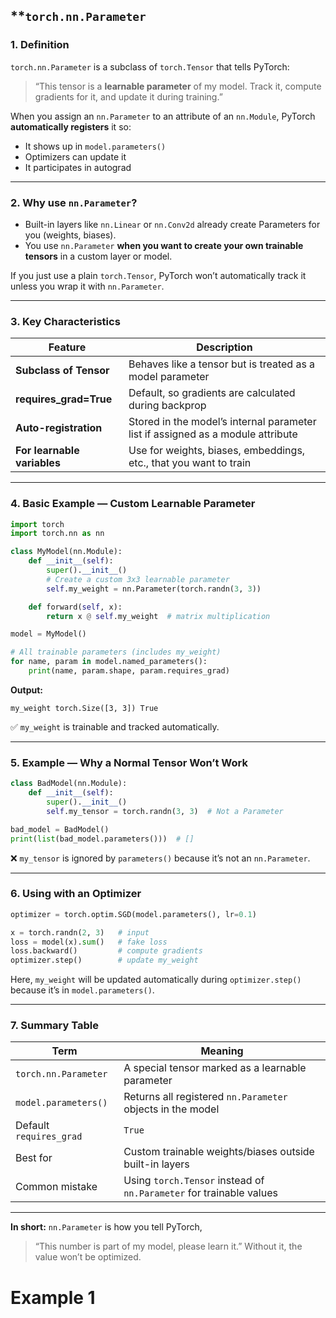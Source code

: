 

## **`torch.nn.Parameter`

### **1. Definition**

`torch.nn.Parameter` is a subclass of `torch.Tensor` that tells PyTorch:

> “This tensor is a **learnable parameter** of my model. Track it, compute gradients for it, and update it during training.”

When you assign an `nn.Parameter` to an attribute of an `nn.Module`, PyTorch **automatically registers** it so:

* It shows up in `model.parameters()`
* Optimizers can update it
* It participates in autograd

---

### **2. Why use `nn.Parameter`?**

* Built-in layers like `nn.Linear` or `nn.Conv2d` already create Parameters for you (weights, biases).
* You use `nn.Parameter` **when you want to create your own trainable tensors** in a custom layer or model.

If you just use a plain `torch.Tensor`, PyTorch won’t automatically track it unless you wrap it with `nn.Parameter`.

---

### **3. Key Characteristics**

| Feature                     | Description                                                                     |
| --------------------------- | ------------------------------------------------------------------------------- |
| **Subclass of Tensor**      | Behaves like a tensor but is treated as a model parameter                       |
| **requires\_grad=True**     | Default, so gradients are calculated during backprop                            |
| **Auto-registration**       | Stored in the model’s internal parameter list if assigned as a module attribute |
| **For learnable variables** | Use for weights, biases, embeddings, etc., that you want to train               |

---

### **4. Basic Example — Custom Learnable Parameter**

```python
import torch
import torch.nn as nn

class MyModel(nn.Module):
    def __init__(self):
        super().__init__()
        # Create a custom 3x3 learnable parameter
        self.my_weight = nn.Parameter(torch.randn(3, 3))

    def forward(self, x):
        return x @ self.my_weight  # matrix multiplication

model = MyModel()

# All trainable parameters (includes my_weight)
for name, param in model.named_parameters():
    print(name, param.shape, param.requires_grad)
```

**Output:**

```
my_weight torch.Size([3, 3]) True
```

✅ `my_weight` is trainable and tracked automatically.

---

### **5. Example — Why a Normal Tensor Won’t Work**

```python
class BadModel(nn.Module):
    def __init__(self):
        super().__init__()
        self.my_tensor = torch.randn(3, 3)  # Not a Parameter

bad_model = BadModel()
print(list(bad_model.parameters()))  # []
```

❌ `my_tensor` is ignored by `parameters()` because it’s not an `nn.Parameter`.

---

### **6. Using with an Optimizer**

```python
optimizer = torch.optim.SGD(model.parameters(), lr=0.1)

x = torch.randn(2, 3)   # input
loss = model(x).sum()   # fake loss
loss.backward()         # compute gradients
optimizer.step()        # update my_weight
```

Here, `my_weight` will be updated automatically during `optimizer.step()` because it’s in `model.parameters()`.

---

### **7. Summary Table**

| Term                    | Meaning                                                             |
| ----------------------- | ------------------------------------------------------------------- |
| `torch.nn.Parameter`    | A special tensor marked as a learnable parameter                    |
| `model.parameters()`    | Returns all registered `nn.Parameter` objects in the model          |
| Default `requires_grad` | `True`                                                              |
| Best for                | Custom trainable weights/biases outside built-in layers             |
| Common mistake          | Using `torch.Tensor` instead of `nn.Parameter` for trainable values |

---

**In short:**
`nn.Parameter` is how you tell PyTorch,

> “This number is part of my model, please learn it.”
> Without it, the value won’t be optimized.



# Example 1